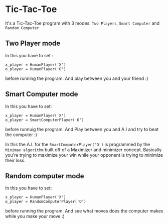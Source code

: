# Tic-Tac-Toe
It's a Tic-Tac-Toe program with 3 modes: `Two Players`, `Smart Computer` and `Random Computer`

## Two Player mode
In this you have to set :
```
x_player = HumanPlayer('X')
o_player = HumanPlayer('O')
```    
before running the program. And play between you and your friend :)

## Smart Computer mode
<!-- Utility function -->
In this you have to set:
```
x_player = HumanPlayer('X')
o_player = SmartComputerPlayer('O')
```
before runnuig the program. And Play between you and A.I and try to beat the computer :)

In this the A.I. for the ```SmartComputerPlayer('O')``` is programmed by the `Minimax algorithm` built off of a Maximizer and minimizer concept. Basically you're trying to maximize your win while your opponent is trying to minimize their loss.

## Random computer mode
In this you have to set:
```
x_player = HumanPlayer('X')
o_player = RandomComputerPlayer('O')
```
before running the program. And see what moves does the computer makes while you make your move :)
